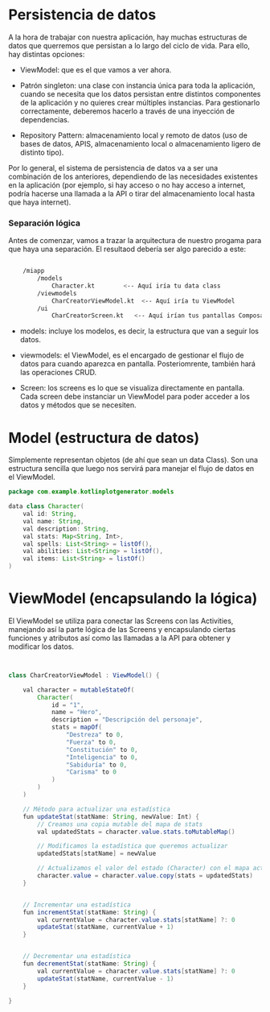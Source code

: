 # Persistencia de datos

A la hora de trabajar con nuestra aplicación, hay muchas estructuras de datos que querremos que persistan a lo largo del ciclo de vida. Para ello, hay distintas opciones:

- ViewModel: que es el que vamos a ver ahora.

- Patrón singleton: una clase con instancia única para toda la aplicación, cuando se necesita que los datos persistan entre distintos componentes de la aplicación y no quieres crear múltiples instancias. Para gestionarlo correctamente, deberemos hacerlo a través de una inyección de dependencias.

- Repository Pattern: almacenamiento local y remoto de datos (uso de bases de datos, APIS, almacenamiento local o almacenamiento ligero de distinto tipo).

Por lo general, el sistema de persistencia de datos va a ser una combinación de los anteriores, dependiendo de las necesidades existentes en la aplicación (por ejemplo, si hay acceso o no hay acceso a internet, podría hacerse una llamada a la API o tirar del almacenamiento local hasta que haya internet).


### Separación lógica

Antes de comenzar, vamos a trazar la arquitectura de nuestro progama para que haya una separación. El resultaod debería ser algo parecido a este:

```bash

    /miapp
        /models
            Character.kt        <-- Aquí iría tu data class
        /viewmodels
            CharCreatorViewModel.kt  <-- Aquí iría tu ViewModel
        /ui
            CharCreatorScreen.kt   <-- Aquí irían tus pantallas Composables

```
- models: incluye los modelos, es decir, la estructura que van a seguir los datos.
  
- viewmodels: el ViewModel, es el encargado de gestionar el flujo de datos para cuando aparezca en pantalla. Posteriomrente, también hará las operaciones CRUD.
  
- Screen: los screens es lo que se visualiza directamente en pantalla. Cada screen debe instanciar un ViewModel para poder acceder a los datos y métodos que se necesiten.


# Model (estructura de datos)

Simplemente representan objetos (de ahí que sean un data Class). Son una estructura sencilla que luego nos servirá para manejar el flujo de datos en el ViewModel. 

```java kotlin
package com.example.kotlinplotgenerator.models

data class Character(
    val id: String,
    val name: String,
    val description: String,
    val stats: Map<String, Int>,
    val spells: List<String> = listOf(),
    val abilities: List<String> = listOf(),
    val items: List<String> = listOf()
)
```


# ViewModel (encapsulando la lógica)

El ViewModel se utiliza para conectar las Screens con las Activities, manejando así la parte lógica de las Screens y encapsulando ciertas funciones y atributos así como las llamadas a la API para obtener y modificar los datos.

```java kotlin


class CharCreatorViewModel : ViewModel() {

    val character = mutableStateOf(
        Character(
            id = "1",
            name = "Hero",
            description = "Descripción del personaje",
            stats = mapOf(
                "Destreza" to 0,
                "Fuerza" to 0,
                "Constitución" to 0,
                "Inteligencia" to 0,
                "Sabiduría" to 0,
                "Carisma" to 0
            )
        )
    )

    // Método para actualizar una estadística
    fun updateStat(statName: String, newValue: Int) {
        // Creamos una copia mutable del mapa de stats
        val updatedStats = character.value.stats.toMutableMap()

        // Modificamos la estadística que queremos actualizar
        updatedStats[statName] = newValue

        // Actualizamos el valor del estado (Character) con el mapa actualizado
        character.value = character.value.copy(stats = updatedStats)
    }


    // Incrementar una estadística
    fun incrementStat(statName: String) {
        val currentValue = character.value.stats[statName] ?: 0
        updateStat(statName, currentValue + 1)
    }


    // Decrementar una estadística
    fun decrementStat(statName: String) {
        val currentValue = character.value.stats[statName] ?: 0
        updateStat(statName, currentValue - 1)
    }

}
```
